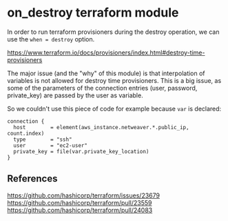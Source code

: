 # on_destroy terraform module

In order to run terraform provisioners during the destroy operation, we can use the `when = destroy` option.

https://www.terraform.io/docs/provisioners/index.html#destroy-time-provisioners

The major issue (and the "why" of this module) is that interpolation of variables is not allowed for destroy time provisioners.
This is a big issue, as some of the parameters of the connection entries (user, password, private_key) are passed by the user as variable.

So we couldn't use this piece of code for example because `var` is declared:

```
connection {
  host        = element(aws_instance.netweaver.*.public_ip, count.index)
  type        = "ssh"
  user        = "ec2-user"
  private_key = file(var.private_key_location)
}
```


## References

https://github.com/hashicorp/terraform/issues/23679
https://github.com/hashicorp/terraform/pull/23559
https://github.com/hashicorp/terraform/pull/24083
